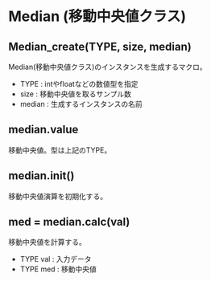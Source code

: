 # Median (移動中央値クラス)

## Median_create(TYPE, size, median)

Median(移動中央値クラス)のインスタンスを生成するマクロ。

* TYPE : intやfloatなどの数値型を指定
* size : 移動中央値を取るサンプル数
* median : 生成するインスタンスの名前

## median.value
移動中央値。型は上記のTYPE。

## median.init()
移動中央値演算を初期化する。

## med = median.calc(val)
移動中央値を計算する。
* TYPE val : 入力データ
* TYPE med : 移動中央値
